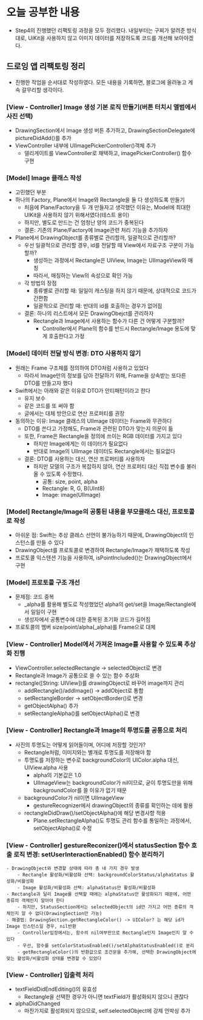 # 오늘 공부한 내용
- Step4의 진행했던 리팩토링 과정을 모두 정리했다. 내일부터는 구찌가 알려준 방식대로, UiKit을 사용하지 않고 이미지 데이터를 저장하도록 코드를 개선해 보아야겠다.

## 드로잉 앱 리팩토링 정리
- 진행한 작업을 순서대로 작성하였다. 모든 내용을 기록하면, 블로그에 올려놓고 계속 갈무리할 생각이다.

### [View - Controller] Image 생성 기본 로직 만들기(버튼 터치시 앨범에서 사진 선택)
- DrawingSection에서 Image 생성 버튼 추가하고, DrawingSectionDelegate에 pictureDidAdd()를 추가
- ViewController 내부에 UIImagePickerController()객체 추가
    - 델리게이트를 ViewController로 채택하고, imagePickerController() 함수 구현

### [Model] Image 클래스 작성
- 고민했던 부분
- 하나의 Factory, Plane에서 Image와 Rectangle을 둘 다 생성하도록 만들기
    - 처음에 Plane/Factory을 두 개 만들자고 생각했던 이유는, Model에 최대한 UIKit을 사용하지 않기 위해서였다(테스트 용이)
    - 하지만, 별도로 만드는 건 엄청난 양의 코드가 중복된다
    - 결론: 기존의 Plane/Factory에 Image관련 처리 기능을 추가하자
- Plane에서 DrawingObject를 종류별로 관리할까, 일괄적으로 관리할까?
    - 우선 일괄적으로 관리할 경우, id를 전달할 때 View에서 자료구조 구분이 가능할까?
        - 생성하는 과정에서 Rectangle은 UIView, Image는 UIImageView와 매칭
        - 따라서, 매칭하는 View의 속성으로 확인 가능
    - 각 방법의 장점
        - 종류별로 관리할 때: 일일이 캐스팅을 하지 않기 때문에, 상대적으로 코드가 간편함
        - 일괄적으로 관리할 때: 반대의 id를 호출하는 경우가 없어짐
    - 결론: 하나의 리스트에서 모든 DrawingObejct를 관리하자
        - Rectangle과 Image에서 사용하는 함수가 다른 건 어떻게 구분할까?
            - Controller에서 Plane의 함수를 반드시 Rectangle/Image 용도에 맞게 호출한다고 가정

### [Model] 데이터 전달 방식 변경: DTO 사용하지 않기
- 원래는 Frame 구조체를 정의하여 DTO처럼 사용하고 있었다
    - 따라서 Image만의 정보를 담아 전달하기 위해, Frame을 상속받는 또다른 DTO를 만들고자 했다
- Swift에서는 아래와 같은 이유로 DTO가 안티패턴이라고 한다
    - 유지 보수
    - 같은 코드를 또 써야 함
    - 글에서는 대체 방안으로 연산 프로퍼티를 권장
- 동의하는 이유: Image 클래스의 UIImage 데이터는 Frame와 무관하다
    - DTO를 쓴다고 가정해도, Frame과 관련된 DTO가 맞는지 의문이 듦
    - 또한, Frame은 Rectangle을 정의에 쓰이는 RGB 데이터를 가지고 있다
        - 하지만 Image에게는 이 데이터가 필요없다
        - 반대로 Image의 UIImage 데이터도 Rectangle에서는 필요없다
    - 결론: DTO를 사용하는 대신, 연산 프로퍼티를 사용하자
        - 하지만 모델의 구조가 복잡하지 않아, 연산 프로퍼티 대신 직접 변수를 불러올 수 있도록 수정했다.
            - 공통: size, point, alpha
            - Rectangle: R, G, B(UInt8)
            - Image: image(UIImage)

### [Model] Rectangle/Image의 공통된 내용을 부모클래스 대신, 프로토콜로 작성
- 아쉬운 점: Swift는 추상 클래스 선언이 불가능하기 때문에, DrawingObject의 인스턴스를 만들 수 있다
- DrawingObject를 프로토콜로 변경하여 Rectangle/Image가 채택하도록 작성
- 프로토콜 익스텐션 기능을 사용하여, isPointIncluded()는 DrawingObject에서 구현

### [Model] 프로토콜 구조 개선
- 문제점: 코드 중복
    - _alpha를 활용해 별도로 작성했었던 alpha의 get/set을 Image/Rectangle에서 일일이 구현
    - 생성자에서 공통변수에 대한 중복된 초기화 코드가 길어짐
- 프로토콜의 멤버 size/point/alpha(_alpha)를 Frame으로 대체

### [View - Controller] Model에서 가져온 Image를 사용할 수 있도록 추상화 진행
- ViewController.selectedRectangle -> selectedObject로 변경
- Rectangle과 Image가 공통으로 쓸 수 있는 함수 추상화
- rectangle([String: UIView])를 drawingObject로 바꾸어 image까지 관리
    - addRectangle()/addImage() -> addObject로 통합
    - setRectangleBorder -> setObjectBorder()로 변경
    - getObjectAlpha() 추가
    - setRectangleAlpha()를 setObjectAlpha()로 변경

### [View - Controller] Rectangle과 Image의 투명도를 공통으로 처리
- 사진의 투명도는 어떻게 읽어들이며, 어디에 저장할 것인가?
    - Rectangle처럼, 이미지와는 별개로 투명도를 저장해야 함
    - 투명도를 저장하는 변수로 backgroundColor의 UIColor.alpha 대신, UIView.alpha 사용
        - alpha의 기본값은 1.0
        - UIImageView는 backgroundColor가 nil이므로, 굳이 투명도만을 위해 backgroundColor를 쓸 이유가 없기 때문
    - backgroundColor가 nil이면 UIImageView
        - gestureRecognizer에서 drawingObject의 종류를 확인하는 데에 활용
    - rectangleDidDraw()/setObjectAlpha()에 해당 변경사항 적용
        - Plane.setRectangleAlpha()도 투명도 관리 함수를 통일하는 과정에서, setObjectAlpha()로 수정

### [View - Controller] gestureReconizer()에서 statusSection 함수 호출 로직 변경: setUserInteractionEnabled() 함수 분리하기
    - DrawingObject와 변경할 상태에 따라 총 네 가지 경우 발생
        - Rectangle 활성화/비활성화 선택: backgroundColorStatus/alphaStatus 활성화/비활성화
        - Image 활성화/비활성화 선택: alphaStatus만 활성화/비활성화
    - Rectangle과 달리 Image를 선택할 때에는 alphaStatus만 활성화되기 때문에, 어떤 종류의 객체인지 알아야 한다
        - 하지만, StatusSection에서는 selectedObject의 id만 가지고 어떤 종류의 객체인지 알 수 없다(DrawingSection만 가능)
    - 해결법: DrawingSection.getRectangleColor() -> UIColor? 는 해당 id가 Image 인스턴스일 경우, nil반환
        - Controller입장에서는, 함수의 nil여부만으로 Rectangle인지 Image인지 알 수 있다
        - 우선, 함수를 setColorStatusEnabled()/setAlphaStatusEnabled()로 분리
        - getRectangleColor()의 반환값으로 조건문을 추가해, 선택한 DrawingObject에 맞는 활성화/비활성화 상태를 변경할 수 있었다

### [View - Controller] 입출력 처리
- textFieldDidEndEditing()의 유효성
    - Rectangle을 선택한 경우가 아니면 textField가 활성화되지 않으니 괜찮다
- alphaDidChanged
    - 마찬가지로 활성화되지 않으므로, self.selectedObject에 강제 언박싱 추가
